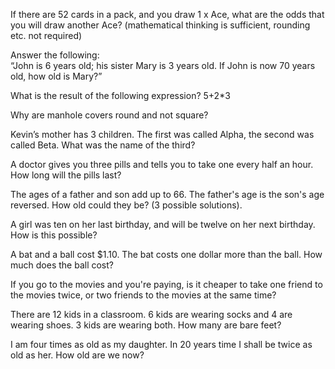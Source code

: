 If there are 52 cards in a pack, and you draw 1 x Ace, what are the odds that you will draw another Ace? (mathematical thinking is sufficient, rounding etc. not required)

Answer the following:  
“John is 6 years old; his sister Mary is 3 years old.  If John is now 70 years old, how old is Mary?”

What is the result of the following expression?  5+2*3

Why are manhole covers round and not square?

Kevin’s mother has 3 children. The first was called Alpha, the second was called Beta.  What was the name of the third?

A doctor gives you three pills and tells you to take one every half an hour.
How long will the pills last?

The ages of a father and son add up to 66. The father's age is the son's age reversed. How old could they be? (3 possible solutions).


A girl was ten on her last birthday, and will be twelve on her next birthday. How is this possible?


A bat and a ball cost $1.10. The bat costs one dollar more than the ball. How much does the ball cost?


If you go to the movies and you're paying, is it cheaper to take one friend to the movies twice, or two friends to the movies at the same time?


There are 12 kids in a classroom. 6 kids are wearing socks and 4 are wearing shoes. 3 kids are wearing both. How many are bare feet?


I am four times as old as my daughter. In 20 years time I shall be twice as old as her. How old are we now?
